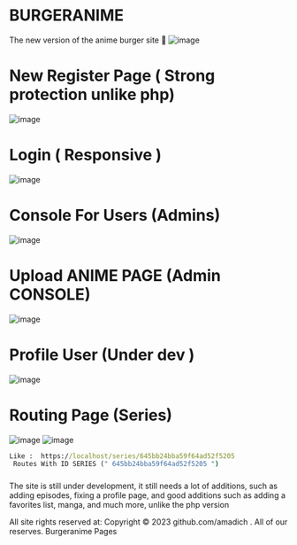 # BURGERANIME
The new version of the anime burger site 🍔
![image](https://github.com/amadich/BURGERANIME/assets/74735976/107bcc6d-7b8a-481a-b20a-649c1915215f)

# New Register Page  ( Strong protection unlike php)

![image](https://github.com/amadich/BURGERANIME/assets/74735976/5a9e09ce-e46d-40f7-8a79-7dd0fa7c344f)

# Login ( Responsive )
![image](https://github.com/amadich/BURGERANIME/assets/74735976/a396a554-60ec-475d-a616-38b92bc78855)


# Console For Users (Admins)
![image](https://github.com/amadich/BURGERANIME/assets/74735976/843a0b0b-064a-4ee5-b8de-a71266aa0ce3)

# Upload ANIME PAGE (Admin CONSOLE)
![image](https://github.com/amadich/BURGERANIME/assets/74735976/8c7175e3-8237-4f06-8e4f-5fe11433eb01)

# Profile User (Under dev )
![image](https://github.com/amadich/BURGERANIME/assets/74735976/57f2acca-de0e-48f9-b9a7-8dda74319722)

# Routing Page (Series) 
![image](https://github.com/amadich/BURGERANIME/assets/74735976/6157352b-25ae-41ee-baa4-53160ac9b32b)
![image](https://github.com/amadich/BURGERANIME/assets/74735976/1af7fb42-899f-4989-9154-79dc2ebf8466)


```cmd
Like :  https://localhost/series/645bb24bba59f64ad52f5205
 Routes With ID SERIES (" 645bb24bba59f64ad52f5205 ")
```


###
The site is still under development, it still needs a lot of additions, such as adding episodes, fixing a profile page, and good additions such as adding a favorites list, manga, and much more, unlike the php version

All site rights reserved at: Copyright © 2023 github.com/amadich . All of our reserves. Burgeranime Pages
